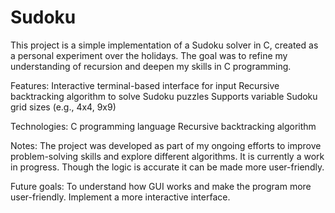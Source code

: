 # Sudoku
This project is a simple implementation of a Sudoku solver in C, created as a personal experiment over the holidays. The goal was to refine my understanding of recursion and deepen my skills in C programming.

Features:
Interactive terminal-based interface for input
Recursive backtracking algorithm to solve Sudoku puzzles
Supports variable Sudoku grid sizes (e.g., 4x4, 9x9)

Technologies:
C programming language
Recursive backtracking algorithm

Notes:
The project was developed as part of my ongoing efforts to improve problem-solving skills and explore different algorithms.
It is currently a work in progress. Though the logic is accurate it can be made more user-friendly. 

Future goals:
To understand how GUI works and make the program more user-friendly. 
Implement a more interactive interface. 
